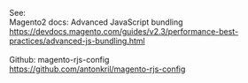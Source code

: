 See:<br/>
Magento2 docs: Advanced JavaScript bundling<br/>
https://devdocs.magento.com/guides/v2.3/performance-best-practices/advanced-js-bundling.html
<br/><br/>
Github: magento-rjs-config<br/>
https://github.com/antonkril/magento-rjs-config

